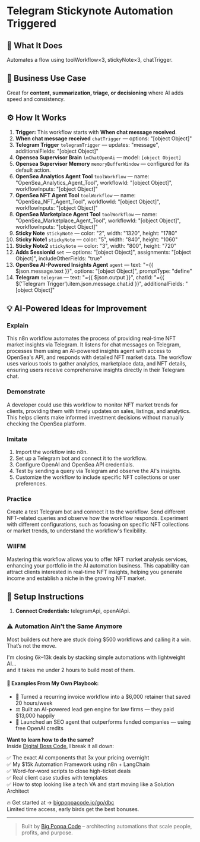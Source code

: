 # Telegram Stickynote Automation Triggered
## 🚀 What It Does
Automates a flow using toolWorkflow×3, stickyNote×3, chatTrigger.

## 💼 Business Use Case
Great for **content, summarization, triage, or decisioning** where AI adds speed and consistency.

## ⚙️ How It Works
1. **Trigger:** This workflow starts with **When chat message received**.
2. **When chat message received** `chatTrigger` — options: "[object Object]"
3. **Telegram Trigger** `telegramTrigger` — updates: "message", additionalFields: "[object Object]"
4. **Opensea Supervisor Brain** `lmChatOpenAi` — model: `[object Object]`
5. **Opensea Supervisor Memory** `memoryBufferWindow` — configured for its default action.
6. **OpenSea Analytics Agent Tool** `toolWorkflow` — name: "OpenSea_Analytics_Agent_Tool", workflowId: "[object Object]", workflowInputs: "[object Object]"
7. **OpenSea NFT Agent Tool** `toolWorkflow` — name: "OpenSea_NFT_Agent_Tool", workflowId: "[object Object]", workflowInputs: "[object Object]"
8. **OpenSea Marketplace Agent Tool** `toolWorkflow` — name: "OpenSea_Marketplace_Agent_Tool", workflowId: "[object Object]", workflowInputs: "[object Object]"
9. **Sticky Note** `stickyNote` — color: "2", width: "1320", height: "1780"
10. **Sticky Note1** `stickyNote` — color: "5", width: "840", height: "1060"
11. **Sticky Note2** `stickyNote` — color: "3", width: "800", height: "720"
12. **Adds SessionId** `set` — options: "[object Object]", assignments: "[object Object]", includeOtherFields: "true"
13. **OpenSea AI-Powered Insights Agent** `agent` — text: "={{ $json.message.text }}", options: "[object Object]", promptType: "define"
14. **Telegram** `telegram` — text: "={{ $json.output }}", chatId: "={{ $('Telegram Trigger').item.json.message.chat.id }}", additionalFields: "[object Object]"

## 💡 AI-Powered Ideas for Improvement
### Explain
This n8n workflow automates the process of providing real-time NFT market insights via Telegram. It listens for chat messages on Telegram, processes them using an AI-powered insights agent with access to OpenSea's API, and responds with detailed NFT market data. The workflow uses various tools to gather analytics, marketplace data, and NFT details, ensuring users receive comprehensive insights directly in their Telegram chat.

### Demonstrate
A developer could use this workflow to monitor NFT market trends for clients, providing them with timely updates on sales, listings, and analytics. This helps clients make informed investment decisions without manually checking the OpenSea platform.

### Imitate
1. Import the workflow into n8n.
2. Set up a Telegram bot and connect it to the workflow.
3. Configure OpenAI and OpenSea API credentials.
4. Test by sending a query via Telegram and observe the AI's insights.
5. Customize the workflow to include specific NFT collections or user preferences.

### Practice
Create a test Telegram bot and connect it to the workflow. Send different NFT-related queries and observe how the workflow responds. Experiment with different configurations, such as focusing on specific NFT collections or market trends, to understand the workflow's flexibility.

### WIIFM
Mastering this workflow allows you to offer NFT market analysis services, enhancing your portfolio in the AI automation business. This capability can attract clients interested in real-time NFT insights, helping you generate income and establish a niche in the growing NFT market.

## 🔧 Setup Instructions
1. **Connect Credentials:** telegramApi, openAiApi.

### ⚠️ Automation Ain’t the Same Anymore

Most builders out here are stuck doing $500 workflows and calling it a win.  
That’s not the move.  

I'm closing $6k–$13k deals by stacking simple automations with lightweight AI...  
and it takes me under 2 hours to build most of them.

#### 🧠 Examples From My Own Playbook:
- 🔁 Turned a recurring invoice workflow into a $6,000 retainer that saved 20 hours/week  
- ⚖️ Built an AI-powered lead gen engine for law firms — they paid $13,000 happily  
- 🚀 Launched an SEO agent that outperforms funded companies — using free OpenAI credits  

**Want to learn how to do the same?**  
Inside [Digital Boss Code](https://bigpoppacode.io/go/dbc), I break it all down:

✅ The exact AI components that 3x your pricing overnight  
✅ My $15k Automation Framework using n8n + LangChain  
✅ Word-for-word scripts to close high-ticket deals  
✅ Real client case studies with templates  
✅ How to stop looking like a tech VA and start moving like a Solution Architect  

🔥 Get started at → [bigpoppacode.io/go/dbc](https://bigpoppacode.io/go/dbc)  
Limited time access, early birds get the best bonuses.

---
> Built by [Big Poppa Code](https://bigpoppacode.io) – architecting automations that scale people, profits, and purpose.
